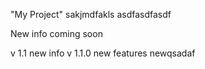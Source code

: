 "My Project"
sakjmdfakls
asdfasdfasdf
 
New info coming soon

v 1.1 new info
v 1.1.0 new features
newqsadaf